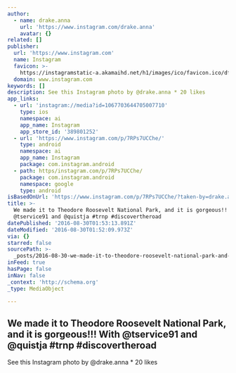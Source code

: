 ```yaml
---
author:
  - name: drake.anna
    url: 'https://www.instagram.com/drake.anna'
    avatar: {}
related: []
publisher:
  url: 'https://www.instagram.com'
  name: Instagram
  favicon: >-
    https://instagramstatic-a.akamaihd.net/h1/images/ico/favicon.ico/dfa85bb1fd63.ico
  domain: www.instagram.com
keywords: []
description: See this Instagram photo by @drake.anna * 20 likes
app_links:
  - url: 'instagram://media?id=1067703644705007710'
    type: ios
    namespace: ai
    app_name: Instagram
    app_store_id: '389801252'
  - url: 'https://www.instagram.com/p/7RPs7UCChe/'
    type: android
    namespace: ai
    app_name: Instagram
    package: com.instagram.android
  - path: https/instagram.com/p/7RPs7UCChe/
    package: com.instagram.android
    namespace: google
    type: android
isBasedOnUrl: 'https://www.instagram.com/p/7RPs7UCChe/?taken-by=drake.anna'
title: >-
  We made it to Theodore Roosevelt National Park, and it is gorgeous!!! With
  @tservice91 and @quistja #trnp #discovertheroad
datePublished: '2016-08-30T01:53:13.891Z'
dateModified: '2016-08-30T01:52:09.973Z'
via: {}
starred: false
sourcePath: >-
  _posts/2016-08-30-we-made-it-to-theodore-roosevelt-national-park-and-it-is-go.md
inFeed: true
hasPage: false
inNav: false
_context: 'http://schema.org'
_type: MediaObject

---
```

<article style=""><h1>We made it to Theodore Roosevelt National Park, and it is gorgeous!!! With @tservice91 and @quistja #trnp #discovertheroad</h1><p>See this Instagram photo by @drake.anna * 20 likes</p></article>